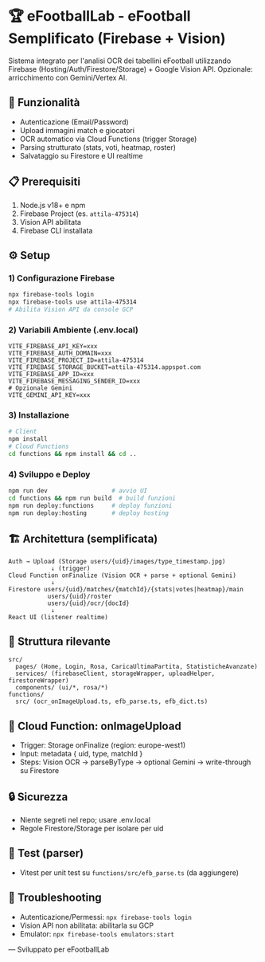 # 🏆 eFootballLab - eFootball Semplificato (Firebase + Vision)

Sistema integrato per l'analisi OCR dei tabellini eFootball utilizzando Firebase (Hosting/Auth/Firestore/Storage) + Google Vision API. Opzionale: arricchimento con Gemini/Vertex AI.

## 🚀 Funzionalità

- Autenticazione (Email/Password)
- Upload immagini match e giocatori
- OCR automatico via Cloud Functions (trigger Storage)
- Parsing strutturato (stats, voti, heatmap, roster)
- Salvataggio su Firestore e UI realtime

## 📋 Prerequisiti

1. Node.js v18+ e npm
2. Firebase Project (es. `attila-475314`)
3. Vision API abilitata
4. Firebase CLI installata

## ⚙️ Setup

### 1) Configurazione Firebase

```bash
npx firebase-tools login
npx firebase-tools use attila-475314
# Abilita Vision API da console GCP
```

### 2) Variabili Ambiente (.env.local)

```env
VITE_FIREBASE_API_KEY=xxx
VITE_FIREBASE_AUTH_DOMAIN=xxx
VITE_FIREBASE_PROJECT_ID=attila-475314
VITE_FIREBASE_STORAGE_BUCKET=attila-475314.appspot.com
VITE_FIREBASE_APP_ID=xxx
VITE_FIREBASE_MESSAGING_SENDER_ID=xxx
# Opzionale Gemini
VITE_GEMINI_API_KEY=xxx
```

### 3) Installazione

```bash
# Client
npm install
# Cloud Functions
cd functions && npm install && cd ..
```

### 4) Sviluppo e Deploy

```bash
npm run dev                  # avvio UI
cd functions && npm run build  # build funzioni
npm run deploy:functions     # deploy funzioni
npm run deploy:hosting       # deploy hosting
```

## 🏗️ Architettura (semplificata)

```
Auth → Upload (Storage users/{uid}/images/type_timestamp.jpg)
            ↓ (trigger)
Cloud Function onFinalize (Vision OCR + parse + optional Gemini)
            ↓
Firestore users/{uid}/matches/{matchId}/{stats|votes|heatmap}/main
           users/{uid}/roster
           users/{uid}/ocr/{docId}
            ↓
React UI (listener realtime)
```

## 📁 Struttura rilevante

```
src/
  pages/ (Home, Login, Rosa, CaricaUltimaPartita, StatisticheAvanzate)
  services/ (firebaseClient, storageWrapper, uploadHelper, firestoreWrapper)
  components/ (ui/*, rosa/*)
functions/
  src/ (ocr_onImageUpload.ts, efb_parse.ts, efb_dict.ts)
```

## 🔧 Cloud Function: onImageUpload

- Trigger: Storage onFinalize (region: europe-west1)
- Input: metadata { uid, type, matchId }
- Steps: Vision OCR → parseByType → optional Gemini → write-through su Firestore

## 🔒 Sicurezza

- Niente segreti nel repo; usare .env.local
- Regole Firestore/Storage per isolare per uid

## 🧪 Test (parser)

- Vitest per unit test su `functions/src/efb_parse.ts` (da aggiungere)

## 🚨 Troubleshooting

- Autenticazione/Permessi: `npx firebase-tools login`
- Vision API non abilitata: abilitarla su GCP
- Emulator: `npx firebase-tools emulators:start`

—
Sviluppato per eFootballLab
